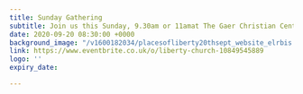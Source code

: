 ```yaml
---
title: Sunday Gathering
subtitle: Join us this Sunday, 9.30am or 11amat The Gaer Christian Centre, Newport.
date: 2020-09-20 08:30:00 +0000
background_image: "/v1600182034/placesofliberty20thsept_website_elrbis.png"
link: https://www.eventbrite.co.uk/o/liberty-church-10849545889
logo: ''
expiry_date: 

---
```

